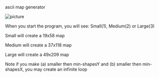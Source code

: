 ascii map generator

![picture](/AMG-medium-example.PNG) 

When you start the program, you will see:
	Small(1), Medium(2) or Large(3)

Small will create a 19x58 map

Medium will create a 37x118 map

Large will create a 49x209 map

Note if you make (a) smaller then min-shapesY and (b) smaller then min-shapesX, you may create an infinite loop


